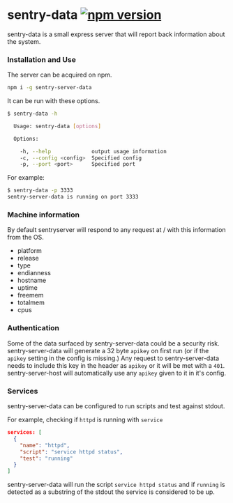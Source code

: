 # sentry-data [![npm version](https://badge.fury.io/js/sentry-server-data.svg)](https://badge.fury.io/js/sentry-server-data)
sentry-data is a small express server that will report back information about the system.

### Installation and Use
The server can be acquired on npm.
```bash
npm i -g sentry-server-data
```

It can be run with these options.
```bash
$ sentry-data -h

  Usage: sentry-data [options]

  Options:

    -h, --help             output usage information
    -c, --config <config>  Specified config
    -p, --port <port>      Specified port
```

For example:
```bash
$ sentry-data -p 3333
sentry-server-data is running on port 3333
```

### Machine information
By default sentryserver will respond to any request at / with this information from the OS.
- platform
- release
- type
- endianness
- hostname
- uptime
- freemem
- totalmem
- cpus

### Authentication
Some of the data surfaced by sentry-server-data could be a security risk. sentry-server-data will generate a 32 byte `apikey` on first run (or if the `apikey` setting in the config is missing.) Any request to sentry-server-data needs to include this key in the header as `apikey` or it will be met with a `401`. sentry-server-host will automatically use any `apikey` given to it in it's config.

### Services
sentry-server-data can be configured to run scripts and test against stdout.

For example, checking if `httpd` is running with `service`
```JSON
services: [
  {
    "name": "httpd",
    "script": "service httpd status",
    "test": "running"
  }
]
```
sentry-server-data will run the script `service httpd status` and if `running` is detected as a substring of the stdout the service is considered to be up.
